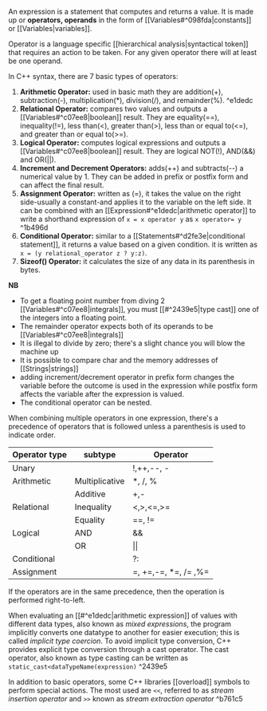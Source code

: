 An expression is a statement that computes and returns a value. It is made up or **operators, operands** in the form of [[Variables#^098fda|constants]] or [[Variables|variables]].

Operator is a language specific [[hierarchical analysis|syntactical token]] that requires an action to be taken. For any given operator there will at least be one operand.

In C++ syntax, there are 7 basic types of operators:
1. **Arithmetic Operator:** used in basic math they are addition(+), subtraction(-), multiplication(\*), division(/), and remainder(%). ^e1dedc
2. **Relational Operator:** compares two values and outputs a [[Variables#^c07ee8|boolean]] result. They are equality(\==), inequality(!=), less than(<), greater than(>), less than or equal to(<=), and greater than or equal to(>=).
3. **Logical Operator:** computes logical expressions and outputs a [[Variables#^c07ee8|boolean]] result. They are logical NOT(!), AND(&&) and OR(||).
4. **Increment and Decrement Operators:** adds(++) and subtracts(--) a numerical value by 1. They can be added in prefix or postfix form and can affect the final result.
5. **Assignment Operator:** written as (=), it takes the value on the right side-usually a constant-and applies it to the variable on the left side. It can be combined with an [[Expression#^e1dedc|arithmetic operator]] to write a shorthand expression of `x = x operator y` as `x operator= y` ^1b496d
6. **Conditional Operator:** similar to a [[Statements#^d2fe3e|conditional statement]], it returns a value based on a given condition. it is written as `x = (y relational_operator z ? y:z)`.
7. **Sizeof() Operator:** it calculates the size of any data in its parenthesis in bytes.

**NB**
- To get a floating point number from diving 2 [[Variables#^c07ee8|integrals]], you must [[#^2439e5|type cast]] one of the integers into a floating point.
- The remainder operator expects both of its operands to be [[Variables#^c07ee8|integrals]]
- It is illegal to divide by zero; there's a slight chance you will blow the machine up
- It is possible to compare char and the memory addresses of [[Strings|strings]]
- adding increment/decrement operator in prefix form changes the variable before the outcome is used in the expression while postfix form affects the variable after the expression is valued.
- The conditional operator can be nested.

When combining multiple operators in one expression, there's a precedence of operators that is followed unless a parenthesis is used to indicate order. 

| Operator type | subtype        | Operator              |
| ------------- | -------------- | --------------------- |
| Unary         |                | !,++,--, -            |
| Arithmetic    | Multiplicative | \*, /, %              |
|               | Additive       | +,-                   |
| Relational    | Inequality     | <,>,<=,>=             |
|               | Equality       | \==, !=               |
| Logical       | AND            | &&                    |
|               | OR             | \|\|                  |
| Conditional   |                | ?:                    |
| Assignment    |                | =, +=,-=, \*=, /= ,%= |
If the operators are in the same precedence, then the operation is performed right-to-left.

When evaluating an [[#^e1dedc|arithmetic expression]] of values with different data types, also known as *mixed expressions*, the program implicitly converts one datatype to another for easier execution; this is called *implicit type coercion*. To avoid implicit type conversion, C++ provides explicit type conversion through a cast operator. The cast operator, also known as type casting can be written as `static_cast<dataTypeName(expression)` ^2439e5

In addition to basic operators, some C++ libraries [[overload]] symbols to perform special actions. The most used are `<<`, referred to as *stream insertion operator* and `>>` known as *stream extraction operator* ^b761c5